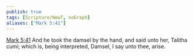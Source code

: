 ```yaml
---
publish: true
tags: [Scripture/NewT, noGraph]
aliases: ["Mark 5:41"]
---
```

[Mark 5:41](https://churchofjesuschrist.org/study/scriptures/nt/mark/5?lang=eng&id=p41#p41) And he took the damsel by the hand, and said unto her, Talitha cumi; which is, being interpreted, Damsel, I say unto thee, arise.
